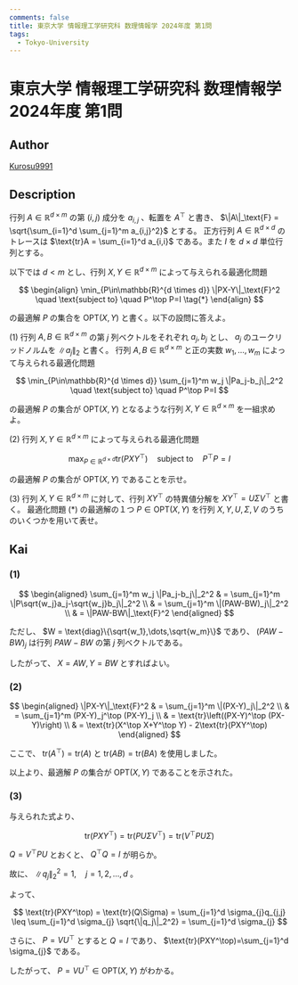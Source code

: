 ```yaml
---
comments: false
title: 東京大学 情報理工学研究科 数理情報学 2024年度 第1問
tags:
  - Tokyo-University
---
```

# 東京大学 情報理工学研究科 数理情報学 2024年度 第1問

## **Author**
[Kurosu9991](https://github.com/Kurosu9991)

## **Description**
行列 $A\in\mathbb{R}^{d \times m}$ の第 $(i,j)$ 成分を $a_{i,j}$ 、転置を $A^\top$ と書き、 $\|A\|_\text{F} = \sqrt{\sum_{i=1}^d \sum_{j=1}^m a_{i,j}^2}$ とする。 
正方行列 $A\in\mathbb{R}^{d \times d}$ のトレースは $\text{tr}A = \sum_{i=1}^d a_{i,i}$ である。また $I$ を $d \times d$ 単位行列とする。

以下では $d<m$ とし、行列 $X,Y\in\mathbb{R}^{d \times m}$ によって与えられる最適化問題

$$
\begin{align}
\min_{P\in\mathbb{R}^{d \times d}} \|PX-Y\|_\text{F}^2 \quad \text{subject to} \quad P^\top P=I \tag{*}
\end{align}
$$

の最適解 $P$ の集合を $\text{OPT}(X,Y)$ と書く。以下の設問に答えよ。


(1) 行列 $A,B\in\mathbb{R}^{d \times m}$ の第 $j$ 列ベクトルをそれぞれ $a_j, b_j$ とし、 $a_j$ のユークリッドノルムを $\|a_j\|_2$ と書く。
行列 $A,B\in\mathbb{R}^{d \times m}$ と正の実数 $w_1, \dots, w_m$ によって与えられる最適化問題

$$
\min_{P\in\mathbb{R}^{d \times d}} \sum_{j=1}^m w_j \|Pa_j-b_j\|_2^2 \quad \text{subject to} \quad P^\top P=I
$$

の最適解 $P$ の集合が $\text{OPT}(X,Y)$ となるような行列 $X,Y\in\mathbb{R}^{d \times m}$ を一組求めよ。

(2) 行列 $X,Y\in\mathbb{R}^{d \times m}$ によって与えられる最適化問題

$$
\max_{P\in\mathbb{R}^{d \times d}} \text{tr}(PXY^\top) \quad \text{subject to} \quad P^\top P=I
$$

の最適解 $P$ の集合が $\text{OPT}(X,Y)$ であることを示せ。

(3) 行列 $X,Y\in\mathbb{R}^{d \times m}$ に対して、行列 $XY^\top$ の特異値分解を $XY^\top = U \Sigma V^\top$ と書く。
最適化問題 (\*) の最適解の１つ $P\in\text{OPT}(X,Y)$ を行列 $X,Y,U,\Sigma,V$ のうちのいくつかを用いて表せ。

## **Kai**
### (1)

$$
\begin{aligned}
  \sum_{j=1}^m w_j \|Pa_j-b_j\|_2^2 & = \sum_{j=1}^m \|P\sqrt{w_j}a_j-\sqrt{w_j}b_j\|_2^2   \\
                                    & = \sum_{j=1}^m \|(PAW-BW)_j\|_2^2                     \\
                                    & = \|PAW-BW\|_\text{F}^2
\end{aligned}
$$

ただし、 $W = \text{diag}\{\sqrt{w_1},\dots,\sqrt{w_m}\}$ であり、 $(PAW-BW)_j$ は行列 $PAW-BW$ の第 $j$ 列ベクトルである。

したがって、 $X=AW, Y=BW$ とすればよい。

### (2)

$$
\begin{aligned}
  \|PX-Y\|_\text{F}^2 & = \sum_{j=1}^m \|(PX-Y)_j\|_2^2 \\
                      & = \sum_{j=1}^m (PX-Y)_j^\top (PX-Y)_j \\
                      & = \text{tr}\left((PX-Y)^\top (PX-Y)\right)  \\
                      & = \text{tr}(X^\top X+Y^\top Y) - 2\text{tr}(PXY^\top)
\end{aligned}
$$

ここで、 $\text{tr}(A^\top)=\text{tr}(A)$ と $\text{tr}(AB)=\text{tr}(BA)$ を使用しました。

以上より、最適解 $P$ の集合が $\text{OPT}(X,Y)$ であることを示された。

### (3)
与えられた式より、

$$
\text{tr}(PXY^\top)=\text{tr}(PU\Sigma V^\top)=\text{tr}(V^\top PU\Sigma)
$$

$Q=V^\top PU$ とおくと、 $Q^\top Q=I$ が明らか。

故に、 $\|q_j\|_2^2=1, \quad j=1,2,\dots,d$ 。

よって、

$$
\text{tr}(PXY^\top) = \text{tr}(Q\Sigma) = \sum_{j=1}^d \sigma_{j}q_{j,j} \leq \sum_{j=1}^d \sigma_{j} \sqrt{\|q_j\|_2^2} = \sum_{j=1}^d \sigma_{j}    
$$

さらに、 $P=VU^\top$ とすると $Q=I$ であり、 $\text{tr}(PXY^\top)=\sum_{j=1}^d \sigma_{j}$ である。

したがって、 $P=VU^\top\in\text{OPT}(X,Y)$ がわかる。
